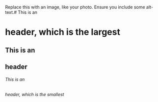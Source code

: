 Replace this with an image, like your photo. Ensure you include some alt-text.# This is an <h1> header, which is the largest
## This is an <h2> header
###### This is an <h6> header, which is the smallest
